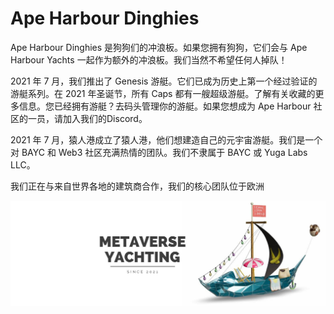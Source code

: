 # Ape Harbour Dinghies

Ape Harbour Dinghies 是狗狗们的冲浪板。如果您拥有狗狗，它们会与 Ape Harbour Yachts 一起作为额外的冲浪板。我们当然不希望任何人掉队！

2021 年 7 月，我们推出了 Genesis 游艇。它们已成为历史上第一个经过验证的游艇系列。在 2021 年圣诞节，所有 Caps 都有一艘超级游艇。了解有关收藏的更多信息。您已经拥有游艇？去码头管理你的游艇。如果您想成为 Ape Harbour 社区的一员，请加入我们的Discord。

2021 年 7 月，猿人港成立了猿人港，他们想建造自己的元宇宙游艇。我们是一个对 BAYC 和 Web3 社区充满热情的团队。我们不隶属于 BAYC 或 Yuga Labs LLC。

我们正在与来自世界各地的建筑商合作，我们的核心团队位于欧洲

![1500x500](1500x500.jpg)
